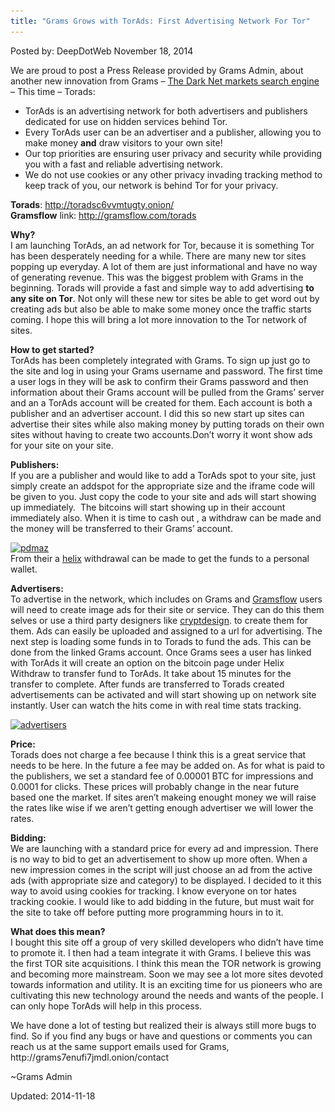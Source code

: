 ```yaml
---
title: "Grams Grows with TorAds: First Advertising Network For Tor"
---
```


Posted by: DeepDotWeb
<span>November 18, 2014</span>

<p>We are proud to post a Press Release provided by Grams Admin, about another new innovation from Grams &#8211; <a href="/2014/04/08/grams-darknetmarkets-search-engine/">The Dark Net markets search engine</a> &#8211; This time &#8211; Torads:</p>
<ul>
<li>TorAds is an advertising network for both advertisers and publishers dedicated for use on hidden services behind Tor.</li>
<li>Every TorAds user can be an advertiser and a publisher, allowing you to make money <strong>and</strong> draw visitors to your own site!</li>
<li>Our top priorities are ensuring user privacy and security while providing you with a fast and reliable advertising network.</li>
<li>We do not use cookies or any other privacy invading tracking method to keep track of you, our network is behind Tor for your privacy.</li>
</ul>
<p><strong>Torads</strong>: <a href="http://toradsc6vvmtugty.onion/" target="_blank">http://toradsc6vvmtugty.onion/</a><br/>
<strong>Gramsflow</strong> link: <a href="http://gramsflow.com/torads" target="_blank">http://gramsflow.com/torads</a></p>
<p><strong> Why?</strong><br/>
    I am launching TorAds, an ad network for Tor, because it is something Tor has been desperately needing for a while. There are many new tor sites popping up everyday. A lot of them are just informational and have no way of generating revenue. This was the biggest problem with Grams in the beginning. Torads will provide a fast and simple way to add advertising <strong>to any site on Tor</strong>. Not only will these new tor sites be able to get word out by creating ads but also be able to make some money once the traffic starts coming. I hope this will bring a lot more innovation to the Tor network of sites.</p>
<p><strong> How to get started?</strong><br/>
    TorAds has been completely integrated with Grams. To sign up just go to the site and log in using your Grams username and password. The first time a user logs in they will be ask to confirm their Grams password and then information about their Grams account will be pulled from the Grams&#8217; server and an a TorAds account will be created for them. Each account is both a publisher and an advertiser account. I did this so new start up sites can advertise their sites while also making money by putting torads on their own sites without having to create two accounts.Don&#8217;t worry it wont show ads for your site on your site.</p>
<p><strong> Publishers:</strong><br/>
    If you are a publisher and would like to add a TorAds spot to your site, just simply create an addspot for the appropriate size and the iframe code will be given to you. Just copy the code to your site and ads will start showing up immediately.  The bitcoins will start showing up in their account immediately also. When it is time to cash out , a withdraw can be made and the money will be transferred to their Grams&#8217; account.</p>
<p><a href="/imgs/2014/11/pdmaz.jpg"><img class="aligncenter size-full wp-image-8357" src="/imgs/2014/11/pdmaz.jpg" alt="pdmaz" width="300" height="312" srcset="/imgs/2014/11/pdmaz.jpg 300w, /imgs/2014/11/pdmaz-288x300.jpg 288w" sizes="(max-width: 300px) 100vw, 300px"/></a><br/>
    From their a <a title="Introducing Grams Helix: Bitcoins Cleaner" href="http://www.deepdotweb.com/2014/06/22/introducing-grams-helix-bitcoins-cleaner/">helix</a> withdrawal can be made to get the funds to a personal wallet.</p>
<p><strong> Advertisers:</strong><br/>
    To advertise in the network, which includes on Grams and <a title="Grams Flow: Easy access to Hidden Sites" href="http://www.deepdotweb.com/2014/06/07/grams-flow-easy-access-hidden-sites/">Gramsflow</a> users will need to create image ads for their site or service. They can do this them selves or use a third party designers like <a title="Introducing Crypt Design: DarkNet Design Services!" href="http://www.deepdotweb.com/2014/06/04/introducing-crypt-design-darknet-design-services/">cryptdesign</a>. to create them for them. Ads can easily be uploaded and assigned to a url for advertising. The next step is loading some funds in to Torads to fund the ads. This can be done from the linked Grams account. Once Grams sees a user has linked with TorAds it will create an option on the bitcoin page under Helix Withdraw to transfer fund to TorAds. It take about 15 minutes for the transfer to complete. After funds are transferred to Torads created advertisements can be activated and will start showing up on network site instantly. User can watch the hits come in with real time stats tracking.</p>
<p><a href="/imgs/2014/11/advertisers.png"><img class="aligncenter size-full wp-image-8358" src="/imgs/2014/11/advertisers.png" alt="advertisers" width="543" height="234" srcset="/imgs/2014/11/advertisers.png 543w, /imgs/2014/11/advertisers-300x129.png 300w" sizes="(max-width: 543px) 100vw, 543px"/></a></p>
<p><strong> Price:</strong><br/>
    Torads does not charge a fee because I think this is a great service that needs to be here. In the future a fee may be added on. As for what is paid to the publishers, we set a standard fee of 0.00001 BTC for impressions and 0.0001 for clicks. These prices will probably change in the near future based one the market. If sites aren&#8217;t makeing enought money we will raise the rates like wise if we aren&#8217;t getting enough advertiser we will lower the rates.</p>
<p><strong> Bidding:</strong><br/>
    We are launching with a standard price for every ad and impression. There is no way to bid to get an advertisement to show up more often. When a new impression comes in the script will just choose an ad from the active ads (with appropriate size and category) to be displayed. I decided to it this way to avoid using cookies for tracking. I know everyone on tor hates tracking cookie. I would like to add bidding in the future, but must wait for the site to take off before putting more programming hours in to it.</p>
<p><strong> What does this mean?</strong><br/>
    I bought this site off a group of very skilled developers who didn&#8217;t have time to promote it. I then had a team integrate it with Grams. I believe this was the first TOR site acquisitions. I think this mean the TOR network is growing and becoming more mainstream. Soon we may see a lot more sites devoted towards information and utility. It is an exciting time for us pioneers who are cultivating this new technology around the needs and wants of the people. I can only hope TorAds will help in this process.</p>
<p>We have done a lot of testing but realized their is always still more bugs to find. So if you find any bugs or have and questions or comments you can reach us at the same support emails used for Grams,<br/>
    http://grams7enufi7jmdl.onion/<wbr/>contact</p>
<p>~Grams Admin</p>

Updated: 2014-11-18
    
